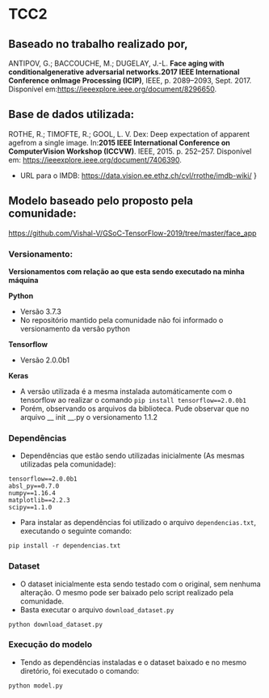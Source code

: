 # TCC2

## Baseado no trabalho realizado por,
ANTIPOV, G.; BACCOUCHE, M.; DUGELAY, J.-L. **Face aging with conditionalgenerative adversarial networks.2017 IEEE International Conference onImage Processing (ICIP)**, IEEE, p. 2089–2093, Sept. 2017. Disponível em:<https://ieeexplore.ieee.org/document/8296650>.


## Base de dados utilizada:

ROTHE, R.; TIMOFTE, R.; GOOL, L. V. Dex: Deep expectation of apparent agefrom a single image. In:**2015 IEEE International Conference on ComputerVision Workshop (ICCVW)**. IEEE, 2015. p. 252–257. Disponível em: <https://ieeexplore.ieee.org/document/7406390>.

- URL para o IMDB: https://data.vision.ee.ethz.ch/cvl/rrothe/imdb-wiki/
}


## Modelo baseado pelo proposto pela comunidade:
https://github.com/Vishal-V/GSoC-TensorFlow-2019/tree/master/face_app

### Versionamento:
**Versionamentos com relação ao que esta sendo executado na minha máquina**

**Python**
- Versão 3.7.3
- No repositório mantido pela comunidade não foi informado o versionamento da versão python

**Tensorflow**
- Versão 2.0.0b1

**Keras**
- A versão utilizada é a mesma instalada automáticamente com o tensorflow ao realizar o comando `pip install tensorflow==2.0.0b1`
- Porém, observando os arquivos da biblioteca. Pude observar que no arquivo __ init __.py o versionamento 1.1.2

### Dependências
- Dependências que estão sendo utilizadas inicialmente (As mesmas utilizadas pela comunidade):
```
tensorflow==2.0.0b1
absl_py==0.7.0
numpy==1.16.4
matplotlib==2.2.3
scipy==1.1.0
```

- Para instalar as dependências foi utilizado o arquivo `dependencias.txt`, executando o seguinte comando:
```
pip install -r dependencias.txt
``` 


### Dataset
- O dataset inicialmente esta sendo testado com o original, sem nenhuma alteração. O mesmo pode ser baixado pelo script realizado pela comunidade.
- Basta executar o arquivo `download_dataset.py`
```
python download_dataset.py
```


### Execução do modelo
- Tendo as dependências instaladas e o dataset baixado e no mesmo diretório, foi executado o comando:
```
python model.py
```
